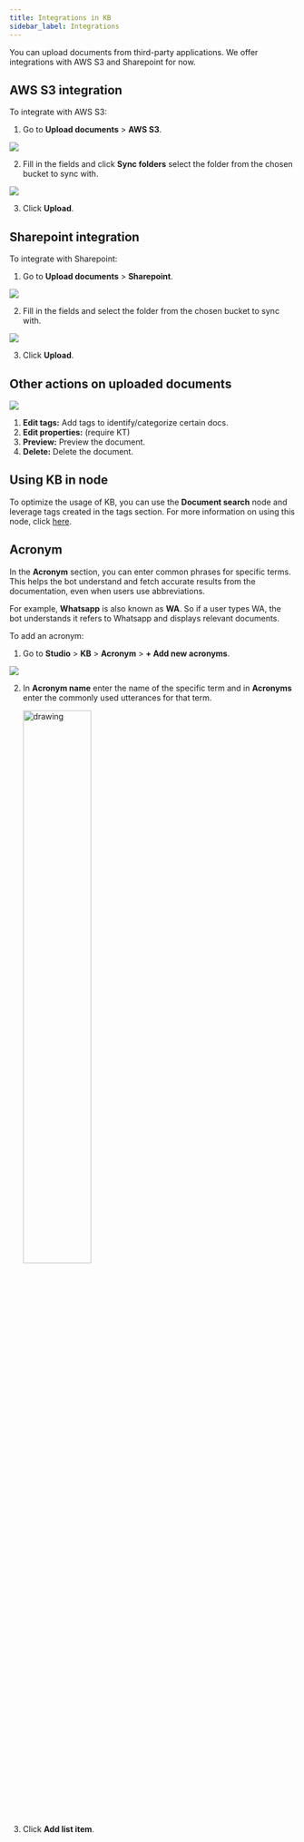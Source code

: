 ```yaml
---
title: Integrations in KB
sidebar_label: Integrations
---
```


You can upload documents from third-party applications. We offer integrations with AWS S3 and Sharepoint for now.

## AWS S3 integration

To integrate with AWS S3:

1. Go to **Upload documents** > **AWS S3**.

![](https://i.imgur.com/aZp5qQZ.png)

2. Fill in the fields and click **Sync folders** select the folder from the chosen bucket to sync with.

![](https://i.imgur.com/qvdNJSB.png)

3. Click **Upload**.

## Sharepoint integration

To integrate with Sharepoint:

1. Go to **Upload documents** > **Sharepoint**.

![](https://i.imgur.com/hRzbwGI.png)

2. Fill in the fields and select the folder from the chosen bucket to sync with.

![](https://i.imgur.com/jX6iB57.png)

3. Click **Upload**.

## Other actions on uploaded documents

![](https://i.imgur.com/h3WIDiv.png)

1. **Edit tags:** Add tags to identify/categorize certain docs.
2. **Edit properties:** (require KT)
3. **Preview:** Preview the document.
4. **Delete:** Delete the document.

## Using KB in node

To optimize the usage of KB, you can use the **Document search** node and leverage tags created in the tags section. For more information on using this node, click [here](https://docs.yellow.ai/docs/platform_concepts/studio/build/nodes/action-nodes#14-document-search).

## Acronym

In the **Acronym** section, you can enter common phrases for specific terms. This helps the bot understand and fetch accurate results from the documentation, even when users use abbreviations. 

For example, **Whatsapp** is also known as **WA**. So if a user types WA, the bot understands it refers to Whatsapp and displays relevant documents.

To add an acronym:

1. Go to **Studio** > **KB** > **Acronym** > **+ Add new acronyms**.

![](https://i.imgur.com/NjHhs90.png)

2. In **Acronym name** enter the name of the specific term and in **Acronyms** enter the commonly used utterances for that term.


   <img src="https://i.imgur.com/eZuSYgD.png" alt="drawing" width="50%"/>

3. Click **Add list item**.